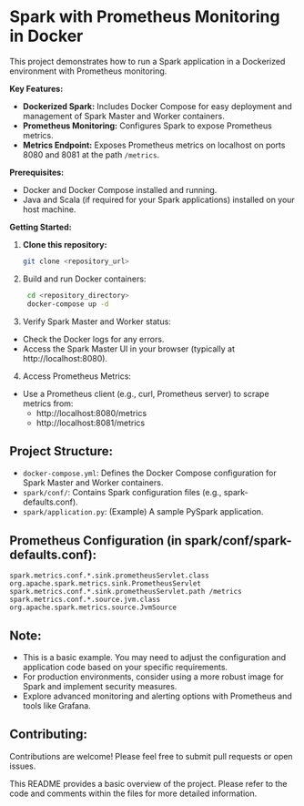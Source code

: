 # Spark with Prometheus Monitoring in Docker

This project demonstrates how to run a Spark application in a Dockerized environment with Prometheus monitoring. 

**Key Features:**

- **Dockerized Spark:** Includes Docker Compose for easy deployment and management of Spark Master and Worker containers.
- **Prometheus Monitoring:** Configures Spark to expose Prometheus metrics.
- **Metrics Endpoint:** Exposes Prometheus metrics on localhost on ports 8080 and 8081 at the path `/metrics`.

**Prerequisites:**

- Docker and Docker Compose installed and running.
- Java and Scala (if required for your Spark applications) installed on your host machine.

**Getting Started:**

1. **Clone this repository:**
   ```bash
   git clone <repository_url>
   ```

2. Build and run Docker containers:

   ```bash
    cd <repository_directory>
    docker-compose up -d
   ```

3. Verify Spark Master and Worker status:

  - Check the Docker logs for any errors.
  - Access the Spark Master UI in your browser (typically at http://localhost:8080).

4. Access Prometheus Metrics:

  - Use a Prometheus client (e.g., curl, Prometheus server) to scrape metrics from:
    - http://localhost:8080/metrics
    - http://localhost:8081/metrics

## Project Structure:

 - `docker-compose.yml`: Defines the Docker Compose configuration for Spark Master and Worker containers.
 - `spark/conf/`: Contains Spark configuration files (e.g., spark-defaults.conf).
 - `spark/application.py`: (Example) A sample PySpark application.

## Prometheus Configuration (in spark/conf/spark-defaults.conf):

```
spark.metrics.conf.*.sink.prometheusServlet.class org.apache.spark.metrics.sink.PrometheusServlet
spark.metrics.conf.*.sink.prometheusServlet.path /metrics
spark.metrics.conf.*.source.jvm.class org.apache.spark.metrics.source.JvmSource
```

## Note:

 - This is a basic example. You may need to adjust the configuration and application code based on your specific requirements.
 - For production environments, consider using a more robust image for Spark and implement security measures.
 - Explore advanced monitoring and alerting options with Prometheus and tools like Grafana.

## Contributing:

Contributions are welcome! Please feel free to submit pull requests or open issues.

This README provides a basic overview of the project. Please refer to the code and comments within the files for more detailed information.